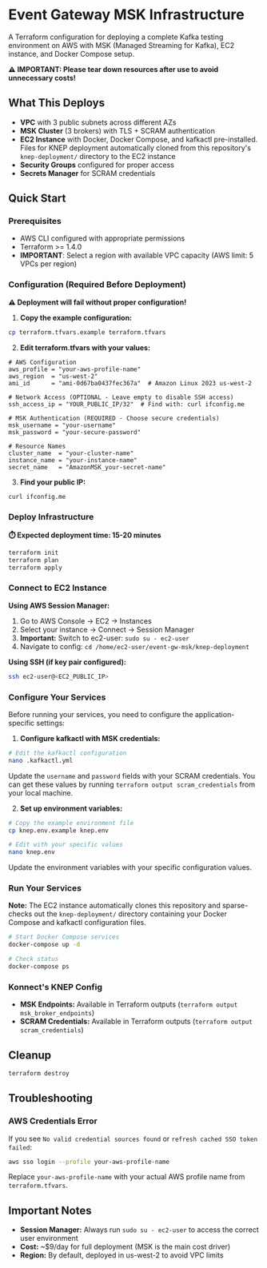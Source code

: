 # Event Gateway MSK Infrastructure

A Terraform configuration for deploying a complete Kafka testing environment on AWS with MSK (Managed Streaming for Kafka), EC2 instance, and Docker Compose setup.

**⚠️ IMPORTANT: Please tear down resources after use to avoid unnecessary costs!**

## What This Deploys

- **VPC** with 3 public subnets across different AZs
- **MSK Cluster** (3 brokers) with TLS + SCRAM authentication
- **EC2 Instance** with Docker, Docker Compose, and kafkactl pre-installed. Files for KNEP deployment automatically cloned from this repository's `knep-deployment/` directory to the EC2 instance
- **Security Groups** configured for proper access
- **Secrets Manager** for SCRAM credentials

## Quick Start

### Prerequisites

- AWS CLI configured with appropriate permissions
- Terraform >= 1.4.0
- **IMPORTANT**: Select a region with available VPC capacity (AWS limit: 5 VPCs per region)

### Configuration (Required Before Deployment)

**⚠️ Deployment will fail without proper configuration!**

1. **Copy the example configuration:**

```bash
cp terraform.tfvars.example terraform.tfvars
```

2. **Edit terraform.tfvars with your values:**

```hcl
# AWS Configuration
aws_profile = "your-aws-profile-name"
aws_region  = "us-west-2"
ami_id      = "ami-0d67ba0437fec367a"  # Amazon Linux 2023 us-west-2

# Network Access (OPTIONAL - Leave empty to disable SSH access)
ssh_access_ip = "YOUR_PUBLIC_IP/32"  # Find with: curl ifconfig.me

# MSK Authentication (REQUIRED - Choose secure credentials)
msk_username = "your-username"
msk_password = "your-secure-password"

# Resource Names
cluster_name  = "your-cluster-name"
instance_name = "your-instance-name"
secret_name   = "AmazonMSK_your-secret-name"
```

3. **Find your public IP:**

```bash
curl ifconfig.me
```

### Deploy Infrastructure

**⏱️ Expected deployment time: 15-20 minutes**

```bash
terraform init
terraform plan
terraform apply
```

### Connect to EC2 Instance

**Using AWS Session Manager:**

1. Go to AWS Console → EC2 → Instances
2. Select your instance → Connect → Session Manager
3. **Important:** Switch to ec2-user: `sudo su - ec2-user`
4. Navigate to config: `cd /home/ec2-user/event-gw-msk/knep-deployment`

**Using SSH (if key pair configured):**

```bash
ssh ec2-user@<EC2_PUBLIC_IP>
```

### Configure Your Services

Before running your services, you need to configure the application-specific settings:

1. **Configure kafkactl with MSK credentials:**

```bash
# Edit the kafkactl configuration
nano .kafkactl.yml
```

Update the `username` and `password` fields with your SCRAM credentials. You can get these values by running `terraform output scram_credentials` from your local machine.

2. **Set up environment variables:**

```bash
# Copy the example environment file
cp knep.env.example knep.env

# Edit with your specific values
nano knep.env
```

Update the environment variables with your specific configuration values.

### Run Your Services

**Note:** The EC2 instance automatically clones this repository and sparse-checks out the `knep-deployment/` directory containing your Docker Compose and kafkactl configuration files.

```bash
# Start Docker Compose services
docker-compose up -d

# Check status
docker-compose ps
```

### Konnect's KNEP Config

- **MSK Endpoints:** Available in Terraform outputs (`terraform output msk_broker_endpoints`)
- **SCRAM Credentials:** Available in Terraform outputs (`terraform output scram_credentials`)

## Cleanup

```bash
terraform destroy
```

## Troubleshooting

### AWS Credentials Error

If you see `No valid credential sources found` or `refresh cached SSO token failed`:

```bash
aws sso login --profile your-aws-profile-name
```

Replace `your-aws-profile-name` with your actual AWS profile name from `terraform.tfvars`.

## Important Notes

- **Session Manager:** Always run `sudo su - ec2-user` to access the correct user environment
- **Cost:** ~$9/day for full deployment (MSK is the main cost driver)
- **Region:** By default, deployed in us-west-2 to avoid VPC limits
